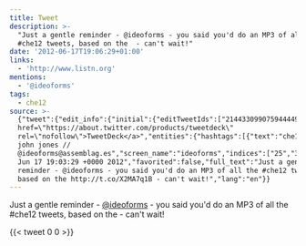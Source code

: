 ```yaml
---
title: Tweet
description: >-
  "Just a gentle reminder - @ideoforms - you said you'd do an MP3 of all the
  #che12 tweets, based on the  - can't wait!"
date: '2012-06-17T19:06:29+01:00'
links:
  - 'http://www.listn.org'
mentions:
  - '@ideoforms'
tags:
  - che12
source: >-
  {"tweet":{"edit_info":{"initial":{"editTweetIds":["214433099075944449"],"editableUntil":"2012-06-17T20:03:29.451Z","editsRemaining":"5","isEditEligible":true}},"retweeted":false,"source":"<a
  href=\"https://about.twitter.com/products/tweetdeck\"
  rel=\"nofollow\">TweetDeck</a>","entities":{"hashtags":[{"text":"che12","indices":["74","80"]}],"symbols":[],"user_mentions":[{"name":"daniel
  john jones //
  @ideoforms@assemblag.es","screen_name":"ideoforms","indices":["25","35"],"id_str":"70773071","id":"70773071"}],"urls":[{"url":"http://t.co/X2MA7q1B","expanded_url":"http://www.listn.org","display_url":"listn.org","indices":["102","122"]}]},"display_text_range":["0","136"],"favorite_count":"0","id_str":"214433099075944449","truncated":false,"retweet_count":"0","id":"214433099075944449","possibly_sensitive":false,"created_at":"Sun
  Jun 17 19:03:29 +0000 2012","favorited":false,"full_text":"Just a gentle
  reminder - @ideoforms - you said you'd do an MP3 of all the #che12 tweets,
  based on the http://t.co/X2MA7q1B - can't wait!","lang":"en"}}
---
```

Just a gentle reminder - [@ideoforms](https://twitter.com/@ideoforms) - you said you'd do an MP3 of all the #che12 tweets, based on the  - can't wait!
    
{{< tweet 0 0 >}}
    
